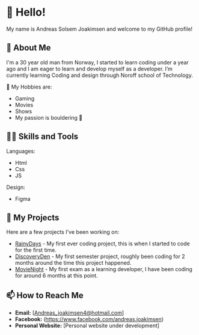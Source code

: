 # 👋 Hello! 
  My name is Andreas Solsem Joakimsen and welcome to my GitHub profile!

## 🌱 About Me
  I'm a 30 year old man from Norway, I started to learn coding under a year ago and I am eager to learn and develop myself as a developer.
  I’m currently learning Coding and design through Noroff school of Technology.

 💬 My Hobbies are:
  - Gaming
  - Movies
  - Shows
  - My passion is bouldering 🧗

## 🧑‍💻 Skills and Tools
  Languages:
  - Html
  - Css
  - JS
      
  Design:
  * Figma

## 🔭 My Projects
Here are a few projects I've been working on:
- [RainyDays](https://github.com/Andreasjoa23/Rainydays) - My first ever coding project, this is when I started to code for the first time.
- [DiscoveryDen](https://github.com/Andreasjoa23/Semester-Project-1-Andreas) - My first semester project, roughly been coding for 2 months around the time this project happened.
- [MovieNight](https://github.com/NoroffFEU/FED1-PE1-Andreasjoa23) - My first exam as a learning developer, I have been coding for around 6 months at this point.

## 📫 How to Reach Me
- **Email:** [Andreas_joakimsen4@hotmail.com]
- **Facebook:** (https://www.facebook.com/andreas.joakimsen)
- **Personal Website:** [Personal website under development]
